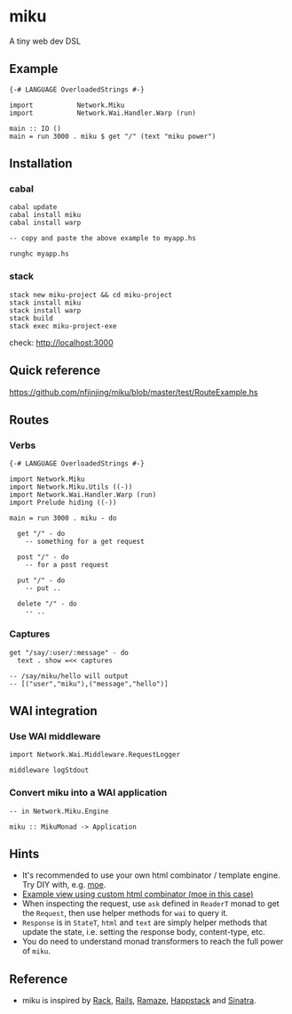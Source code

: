# miku

A tiny web dev DSL

## Example

    {-# LANGUAGE OverloadedStrings #-}

    import           Network.Miku
    import           Network.Wai.Handler.Warp (run)

    main :: IO ()
    main = run 3000 . miku $ get "/" (text "miku power")


## Installation
### cabal
    cabal update
    cabal install miku
    cabal install warp 

    -- copy and paste the above example to myapp.hs

    runghc myapp.hs
### stack
    stack new miku-project && cd miku-project
    stack install miku
    stack install warp
    stack build
    stack exec miku-project-exe
    
    
check: <http://localhost:3000>

## Quick reference

<https://github.com/nfjinjing/miku/blob/master/test/RouteExample.hs>

## Routes

### Verbs

    {-# LANGUAGE OverloadedStrings #-}

    import Network.Miku
    import Network.Miku.Utils ((-))
    import Network.Wai.Handler.Warp (run)
    import Prelude hiding ((-))

    main = run 3000 . miku - do

      get "/" - do
        -- something for a get request

      post "/" - do
        -- for a post request

      put "/" - do
        -- put ..

      delete "/" - do
        -- ..

### Captures

    get "/say/:user/:message" - do
      text . show =<< captures

    -- /say/miku/hello will output
    -- [("user","miku"),("message","hello")]


## WAI integration

### Use WAI middleware

    import Network.Wai.Middleware.RequestLogger

    middleware logStdout

### Convert miku into a WAI application

    -- in Network.Miku.Engine

    miku :: MikuMonad -> Application


## Hints

* It's recommended to use your own html combinator / template engine. Try DIY with, e.g. [moe](https://github.com/nfjinjing/moe).
* [Example view using custom html combinator (moe in this case)](https://github.com/nfjinjing/miku/blob/master/test/HTMLUsingMoe.hs)
* When inspecting the request, use `ask` defined in `ReaderT` monad to get the `Request`, then use helper methods for `wai` to query it.
* `Response` is in `StateT`, `html` and `text` are simply helper methods that update the state, i.e. setting the response body, content-type, etc.
* You do need to understand monad transformers to reach the full power of `miku`.

## Reference

* miku is inspired by [Rack](http://rack.rubyforge.org), [Rails](http://rubyonrails.org), [Ramaze](http://ramaze.net), [Happstack](http://happstack.com/) and [Sinatra](http://www.sinatrarb.com/).
